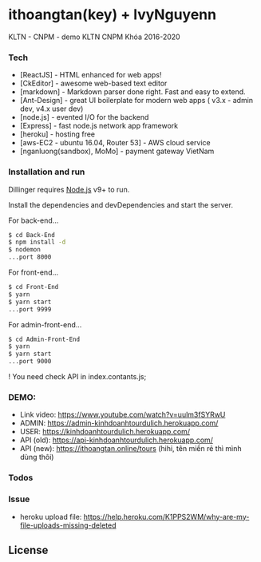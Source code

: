 # ithoangtan(key) + lvyNguyenn

KLTN - CNPM - demo KLTN CNPM Khóa 2016-2020

### Tech

- [ReactJS] - HTML enhanced for web apps!
- [CkEditor] - awesome web-based text editor
- [markdown] - Markdown parser done right. Fast and easy to extend.
- [Ant-Design] - great UI boilerplate for modern web apps ( v3.x - admin dev, v4.x user dev)
- [node.js] - evented I/O for the backend
- [Express] - fast node.js network app framework
- [heroku] - hosting free
- [aws-EC2 - ubuntu 16.04, Router 53] - AWS cloud service
- [nganluong(sandbox), MoMo] - payment gateway VietNam

### Installation and run

Dillinger requires [Node.js](https://nodejs.org/) v9+ to run.

Install the dependencies and devDependencies and start the server.

For back-end...

```sh
$ cd Back-End
$ npm install -d
$ nodemon
...port 8000
```

For front-end...

```sh
$ cd Front-End
$ yarn
$ yarn start
...port 9999
```

For admin-front-end...

```sh
$ cd Admin-Front-End
$ yarn
$ yarn start
...port 9000
```

! You need check API in index.contants.js;

### DEMO:

- Link video: https://www.youtube.com/watch?v=uulm3fSYRwU
- ADMIN: https://admin-kinhdoanhtourdulich.herokuapp.com/
- USER: https://kinhdoanhtourdulich.herokuapp.com/
- API (old): https://api-kinhdoanhtourdulich.herokuapp.com/
- API (new): https://ithoangtan.online/tours (hihi, tên miền rẻ thì mình dùng thôi)

### Todos

### Issue

- heroku upload file: https://help.heroku.com/K1PPS2WM/why-are-my-file-uploads-missing-deleted

## License
